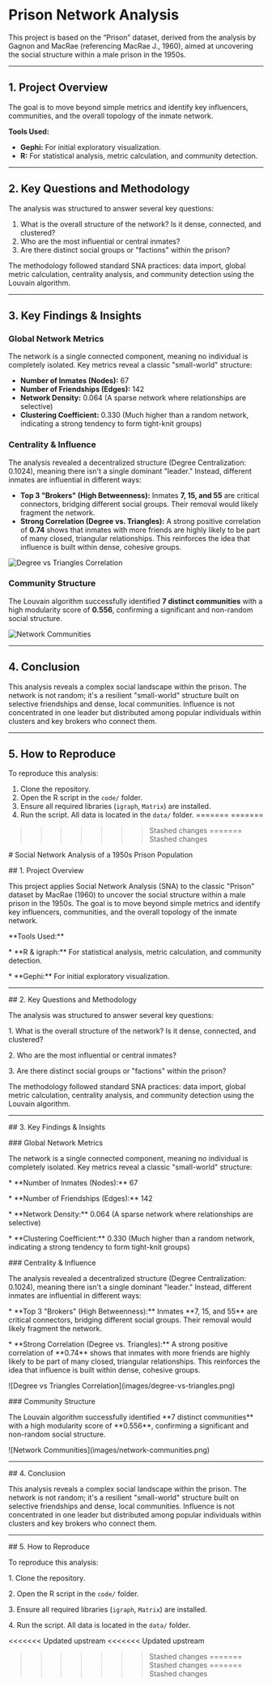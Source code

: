 # Prison Network Analysis
This project is based on the “Prison” dataset, derived from the analysis by Gagnon and MacRae (referencing MacRae J., 1960), aimed at uncovering the social structure within a male prison in the 1950s.

---

## 1. Project Overview
The goal is to move beyond simple metrics and identify key influencers, communities, and the overall topology of the inmate network.

**Tools Used:**
* **Gephi:** For initial exploratory visualization.
* **R:** For statistical analysis, metric calculation, and community detection.
---

## 2. Key Questions and Methodology

The analysis was structured to answer several key questions:
1.  What is the overall structure of the network? Is it dense, connected, and clustered?
2.  Who are the most influential or central inmates?
3.  Are there distinct social groups or "factions" within the prison?

The methodology followed standard SNA practices: data import, global metric calculation, centrality analysis, and community detection using the Louvain algorithm.

---

## 3. Key Findings & Insights

### Global Network Metrics

The network is a single connected component, meaning no individual is completely isolated. Key metrics reveal a classic "small-world" structure:

* **Number of Inmates (Nodes):** 67
* **Number of Friendships (Edges):** 142
* **Network Density:** 0.064 (A sparse network where relationships are selective)
* **Clustering Coefficient:** 0.330 (Much higher than a random network, indicating a strong tendency to form tight-knit groups)

### Centrality & Influence

The analysis revealed a decentralized structure (Degree Centralization: 0.1024), meaning there isn't a single dominant "leader." Instead, different inmates are influential in different ways:

* **Top 3 "Brokers" (High Betweenness):** Inmates **7, 15, and 55** are critical connectors, bridging different social groups. Their removal would likely fragment the network.
* **Strong Correlation (Degree vs. Triangles):** A strong positive correlation of **0.74** shows that inmates with more friends are highly likely to be part of many closed, triangular relationships. This reinforces the idea that influence is built within dense, cohesive groups.

![Degree vs Triangles Correlation](images/degree-vs-triangles.png)

### Community Structure

The Louvain algorithm successfully identified **7 distinct communities** with a high modularity score of **0.556**, confirming a significant and non-random social structure.

![Network Communities](images/network-communities.png)

---

## 4. Conclusion

This analysis reveals a complex social landscape within the prison. The network is not random; it's a resilient "small-world" structure built on selective friendships and dense, local communities. Influence is not concentrated in one leader but distributed among popular individuals within clusters and key brokers who connect them.

---

## 5. How to Reproduce

To reproduce this analysis:
1.  Clone the repository.
2.  Open the R script in the `code/` folder.
3.  Ensure all required libraries (`igraph`, `Matrix`) are installed.
4.  Run the script. All data is located in the `data/` folder.
=======
=======
>>>>>>> Stashed changes
=======
>>>>>>> Stashed changes

\# Social Network Analysis of a 1950s Prison Population



\## 1. Project Overview



This project applies Social Network Analysis (SNA) to the classic "Prison" dataset by MacRae (1960) to uncover the social structure within a male prison in the 1950s. The goal is to move beyond simple metrics and identify key influencers, communities, and the overall topology of the inmate network.



\*\*Tools Used:\*\*

\* \*\*R \& igraph:\*\* For statistical analysis, metric calculation, and community detection.

\* \*\*Gephi:\*\* For initial exploratory visualization.



---



\## 2. Key Questions and Methodology



The analysis was structured to answer several key questions:

1\.  What is the overall structure of the network? Is it dense, connected, and clustered?

2\.  Who are the most influential or central inmates?

3\.  Are there distinct social groups or "factions" within the prison?



The methodology followed standard SNA practices: data import, global metric calculation, centrality analysis, and community detection using the Louvain algorithm.



---



\## 3. Key Findings \& Insights



\### Global Network Metrics



The network is a single connected component, meaning no individual is completely isolated. Key metrics reveal a classic "small-world" structure:



\* \*\*Number of Inmates (Nodes):\*\* 67

\* \*\*Number of Friendships (Edges):\*\* 142

\* \*\*Network Density:\*\* 0.064 (A sparse network where relationships are selective)

\* \*\*Clustering Coefficient:\*\* 0.330 (Much higher than a random network, indicating a strong tendency to form tight-knit groups)



\### Centrality \& Influence



The analysis revealed a decentralized structure (Degree Centralization: 0.1024), meaning there isn't a single dominant "leader." Instead, different inmates are influential in different ways:



\* \*\*Top 3 "Brokers" (High Betweenness):\*\* Inmates \*\*7, 15, and 55\*\* are critical connectors, bridging different social groups. Their removal would likely fragment the network.

\* \*\*Strong Correlation (Degree vs. Triangles):\*\* A strong positive correlation of \*\*0.74\*\* shows that inmates with more friends are highly likely to be part of many closed, triangular relationships. This reinforces the idea that influence is built within dense, cohesive groups.



!\[Degree vs Triangles Correlation](images/degree-vs-triangles.png)



\### Community Structure



The Louvain algorithm successfully identified \*\*7 distinct communities\*\* with a high modularity score of \*\*0.556\*\*, confirming a significant and non-random social structure.



!\[Network Communities](images/network-communities.png)



---



\## 4. Conclusion



This analysis reveals a complex social landscape within the prison. The network is not random; it's a resilient "small-world" structure built on selective friendships and dense, local communities. Influence is not concentrated in one leader but distributed among popular individuals within clusters and key brokers who connect them.



---



\## 5. How to Reproduce



To reproduce this analysis:

1\.  Clone the repository.

2\.  Open the R script in the `code/` folder.

3\.  Ensure all required libraries (`igraph`, `Matrix`) are installed.

4\.  Run the script. All data is located in the `data/` folder.

<<<<<<< Updated upstream
<<<<<<< Updated upstream
>>>>>>> Stashed changes
=======
>>>>>>> Stashed changes
=======
>>>>>>> Stashed changes
